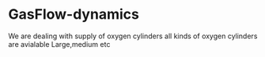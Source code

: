 # GasFlow-dynamics
We are dealing with supply of oxygen cylinders all kinds of oxygen cylinders are avialable Large,medium etc
